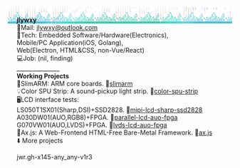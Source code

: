 <img src="jwr-banner-gh.png" style="background:none; border:none; box-shadow:none; margin:-20px;"></img>
<b>jlywxy</b><br>
📧Mail: jlywxy@outlook.com<br>
🔨Tech: Embedded Software/Hardware(Electronics), <br>
        Mobile/PC Application(iOS, Golang), <br>
        Web(Electron, HTML&CSS, non-Vue/React)<br>
💻Job: (nil, finding)<br>
_______________<br>
<b>Working Projects</b><br>
🌰SlimARM: ARM core boards. 🔗<a href="//github.com/jlywxy/slimarm">slimarm</a><br>
💡Color SPU Strip: A sound-pickup light strip. 🔗<a href="//github.com/jlywxy/color-spu-strip">color-spu-strip</a><br>
🖥LCD interface tests:<br>
LS050T1SX01(Sharp,DSI)+SSD2828. 🔗<a href="//github.com/jlywxy/mipi-lcd-sharp-ssd2828">mipi-lcd-sharp-ssd2828</a><br>
A030DW01(AUO,RGB8)+FPGA. 🔗<a href="//github.com/jlywxy/parallel-lcd-auo-fpga">parallel-lcd-auo-fpga</a><br>
G070VW01(AUO,LVDS)+FPGA. 🔗<a href="//github.com/jlywxy/lvds-lcd-auo-fpga">lvds-lcd-auo-fpga</a><br>
📝Ax.js: A Web-Frontend HTML-Free Bare-Metal Framework. 🔗<a href="//github.com/jlywxy/ax.js">ax.js</a><br>
⬇️ More projects                <div style="fone-size: 10px;">jwr.gh-x145-any_any-v1r3</div>
